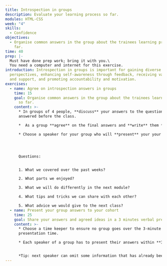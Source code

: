 ```yaml
---
title: Introspection in groups
description: Evaluate your learning process so far.
modules: HTML-CSS
week: "4"
skills:
  - Confidence
objectives:
  - Organise common answers in the group about the trainees learning process so
    far.
time: 40
prep: |-
  Must have done prep work; bring it with you.\
  You need a computer and internet for this exercise.
introduction: Introspection in groups is important for gaining diverse
  perspectives, enhancing self-awareness through feedback, receiving validation
  and support, and promoting accountability and motivation.
exercises:
  - name: Agree on introspection answers in groups
    time: 15
    goal: Organise common answers in the group about the trainees learning process
      so far.
    content: >-
      * In groups of 4 people, **discuss** your answers to the questions you
      answered before the class.

      *  As a group **agree** on the final answers and **write** them **down**  

      * Choose a speaker for your group who will **present** your your agreed-upon answers. The presentation has to be done in **3 minutes**.




      Questions:


      1. What we covered over the past weeks?

      2. What parts we enjoyed?

      3. What we will do differently in the next module?

      4. What tips and tricks we can share with each other?

      5. What advice we would give to the next class?
  - name: Present your group answers to your cohort
    time: 25
    goal: Share your answers and agreed ideas in a 3 minutes verbal presentation
    content: >-
      * Choose a time keeper to ensure no group goes over the 3-minute
      presentation time. 

      * Each speaker of a group has to present their answers within **3 minutes**


      *Tip: next speaker can omit some information that has already been said to avoid repetitive information and reduce their presentation time.*
---
```

